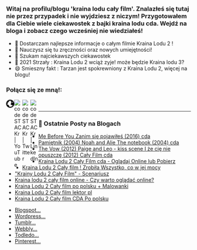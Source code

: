 ### Witaj na profilu/blogu 'kraina lodu cały film'. Znalazłeś się tutaj nie przez przypadek i nie wyjdziesz z niczym! Przygotowałem dla Ciebie wiele ciekawostek z bajki kraina lodu cda. Wejdź na bloga i zobacz czego wcześniej nie wiedziałeś!


- 👋 Dostarczam najlepsze informacje o całym filmie Kraina Lodu 2 !
- 🐤 Nauczysz się tu zręczności oraz nowych umiejętności!
- 💭 Szukam najciekawszych ciekawostek
- 💙 2021 Strzały : Kraina Lodu 2 wciąż zyje! może będzie Kraina lodu 3?
- 😄 Smieszny fakt : Tarzan jest spokrewniony z Kraina Lodu 2, więcej na blogu!


### Połącz się ze mną!:

[<img align="left" alt="codeSTACKr.com" width="22px" src="https://raw.githubusercontent.com/iconic/open-iconic/master/svg/globe.svg" />][website]
[<img align="left" alt="codeSTACKr | YouTube" width="22px" src="https://cdn.jsdelivr.net/npm/simple-icons@v3/icons/youtube.svg" />][youtube]
[<img align="left" alt="codeSTACKr | Twitter" width="22px" src="https://cdn.jsdelivr.net/npm/simple-icons@v3/icons/twitter.svg" />][twitter]
[<img align="left" alt="codeSTACKr | LinkedIn" width="22px" src="https://cdn.jsdelivr.net/npm/simple-icons@v3/icons/linkedin.svg" />][linkedin]

<br />


---

### 💬 Ostatnie Posty na Blogach

<!-- BLOG-POST-LIST:START -->
- [Me Before You Zanim się pojawiłeś (2016) cda](https://www.youtube.com/watch?v=Eeo-h1IAdZ8)
- [Pamiętnik (2004) Noah and Alie The notebook (2004) cda](https://www.youtube.com/watch?v=kAMORvF5i0Q)
- [The Vow (2012) Paige and Leo - kiss scene I że cię nie opuszczę (2012) Cały Film cda](https://www.youtube.com/watch?v=KEPjkz3M4-U)
- [Kraina Lodu 2 Cały Film cda - Oglądaj Online lub Pobierz](https://krainaloducda.tumblr.com/post/661117246265065472)
- [Kraina Lodu 2 Cały film ! Zrobiła Wszystko, co w jej mocy](https://krainaloducda.tumblr.com/post/659235845272944640)
- ["Krainy Lodu 2 Cały Film" - Scenariusz](https://krainaloducda.tumblr.com/post/658950221590609920)
- [Kraina lodu 2 cały film online - Czy warto oglądać online?](https://krainaloducda.tumblr.com/post/658799468501778432)
- [Kraina Lodu 2 Cały film po polsku + Malowanki](https://krainaloducda.tumblr.com/post/658771334412779520)
- [Kraina Lodu 2 Cały film lektor pl](https://krainaloducda.tumblr.com/post/658438145361297408)
- [Kraina Lodu 2 Cały film CDA Po polsku](https://krainaloducda.tumblr.com/post/658248754402672640)
<!-- BLOG-POST-LIST:END -->


- [Blogspot...](https://krainalodu2.blogspot.com/feeds/posts/default?alt=rss)
- [Wordpress...](https://krainalodufilm.wordpress.com/feed/)
- [Tumblr...](https://krainaloducda.tumblr.com/rss)
- [Webbly...](https://kraina-lodu.weebly.com/1/feed)
- [Todledo...](http://www.toodledo.com/info/news_rss.php)
- [Pinterest...](https://in.pinterest.com/krainaloduogladaj/kraina-lodu-2.rss)


[website]: https://sites.google.com/view/kraina-lodu-caly-film/
[twitter]: https://twitter.com/lodu_kraina
[youtube]: https://www.youtube.com/channel/UCfKA-erPWvZiQk-uaeksNWA
[linkedin]: https://www.linkedin.com/in/kraina-lodu-7a2224218/
